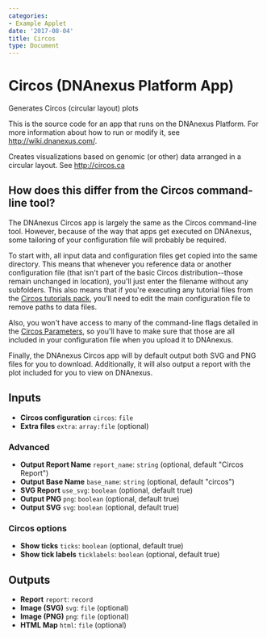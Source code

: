 ```yaml
---
categories:
- Example Applet
date: '2017-08-04'
title: Circos
type: Document
---
```

<!-- dx-header -->
# Circos (DNAnexus Platform App)

Generates Circos (circular layout) plots

This is the source code for an app that runs on the DNAnexus Platform.
For more information about how to run or modify it, see
http://wiki.dnanexus.com/.
<!-- /dx-header -->

Creates visualizations based on genomic (or other) data arranged in a circular layout. See http://circos.ca

## How does this differ from the Circos command-line tool?

The DNAnexus Circos app is largely the same as the Circos command-line 
tool. However, because of the way that apps get executed on DNAnexus, 
some tailoring of your configuration file will probably be required.

To start with, all input data and configuration files get copied into the same 
directory. This means that whenever you reference data or another configuration
file (that isn't part of the basic Circos distribution--those remain 
unchanged in location), you'll just enter the filename without any subfolders.
This also means that if you're executing any tutorial files from the 
[Circos tutorials pack](http://circos.ca/software/download/tutorials/),
you'll need to edit the main configuration file to remove paths to data files.

Also, you won't have access to many of the command-line flags detailed in the 
[Circos Parameters](http://circos.ca/documentation/tutorials/configuration/runtime_parameters/),
so you'll have to make sure that those are all included in your
configuration file when you upload it to DNAnexus.

Finally, the DNAnexus Circos app will by default output both SVG and PNG files
for you to download. Additionally, it will also output a report with the 
plot included for you to view on DNAnexus.

## Inputs

* **Circos configuration** ``circos``: ``file``
* **Extra files** ``extra``: ``array:file`` (optional)

### Advanced

* **Output Report Name** ``report_name``: ``string`` (optional, default "Circos Report")
* **Output Base Name** ``base_name``: ``string`` (optional, default "circos")
* **SVG Report** ``use_svg``: ``boolean`` (optional, default true)
* **Output PNG** ``png``: ``boolean`` (optional, default true)
* **Output SVG** ``svg``: ``boolean`` (optional, default true)

### Circos options

* **Show ticks** ``ticks``: ``boolean`` (optional, default true)
* **Show tick labels** ``ticklabels``: ``boolean`` (optional, default true)

## Outputs

* **Report** ``report``: ``record``
* **Image (SVG)** ``svg``: ``file`` (optional)
* **Image (PNG)** ``png``: ``file`` (optional)
* **HTML Map** ``html``: ``file`` (optional)

